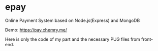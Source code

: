 # epay
Online Payment System based on Node.js(Express) and MongoDB

Demo: https://pay.chemry.me/

Here is only the code of my part and the necessary PUG files from front-end.
